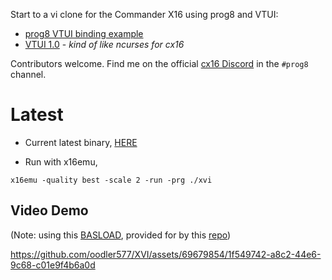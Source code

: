 Start to a vi clone for the Commander X16 using prog8 and VTUI:

- [prog8 VTUI binding example](https://github.com/irmen/prog8/blob/master/examples/cx16/vtui/testvtui.p8)
- [VTUI 1.0](https://github.com/JimmyDansbo/VTUIlib) - _kind of like ncurses for cx16_

Contributors welcome. Find me on the official [cx16 Discord](https://www.commanderx16.com/) in the `#prog8` channel.

# Latest

* Current latest binary, [HERE](https://github.com/oodler577/XVI/raw/master/XVI)

* Run with x16emu,

```
x16emu -quality best -scale 2 -run -prg ./xvi
```
## Video Demo

(Note: using this [BASLOAD](https://github.com/oodler577/XVI/raw/master/BASLOAD), provided for by this [repo](https://github.com/oodler577/XVI/blob/master/src/basload.bas))

https://github.com/oodler577/XVI/assets/69679854/1f549742-a8c2-44e6-9c68-c01e9f4b6a0d
